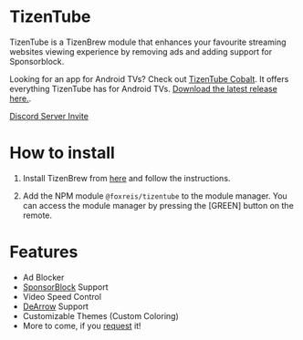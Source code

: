 # TizenTube

TizenTube is a TizenBrew module that enhances your favourite streaming websites viewing experience by removing ads and adding support for Sponsorblock.

Looking for an app for Android TVs? Check out [TizenTube Cobalt](https://github.com/reisxd/TizenTubeCobalt). It offers everything TizenTube has for Android TVs. [Download the latest release here.](https://github.com/reisxd/TizenTubeCobalt/releases/latest).

[Discord Server Invite](https://discord.gg/m2P7v8Y2qR)

# How to install

1. Install TizenBrew from [here](https://github.com/reisxd/TizenBrew) and follow the instructions.

2. Add the NPM module `@foxreis/tizentube` to the module manager. You can access the module manager by pressing the [GREEN] button on the remote.

# Features

- Ad Blocker
- [SponsorBlock](https://sponsor.ajay.app/) Support
- Video Speed Control
- [DeArrow](https://dearrow.ajay.app/) Support
- Customizable Themes (Custom Coloring)
- More to come, if you [request](https://github.com/reisxd/TizenTube/issues/new) it!
